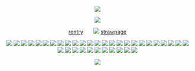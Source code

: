 <p align="center"
  
![](https://komarev.com/ghpvc/?username=your-github-username&color=blue&label=waves&abbreviated=true)
<p align="center"
  
 ![](https://64.media.tumblr.com/1c66625cce7a109db71e11c9780bef3a/65b1f656acbea9b4-67/s250x400/fc9cadcc8f9a49c806cc84fe65686d975526f5f4.gifv) 
 <p align="center"
   
[rentry](https://rentry.co/mysticbell)‎‎ ‎ ‎  ‎‎ ‎‎ ‎ ‎  ![](https://64.media.tumblr.com/ca01b4bde0808bf3584ef4cbb3dd0f76/b18aff3ce9323114-7c/s75x75_c1/6694e17317fece7cf72ad039c90895c4b5f73821.gifv)‎ ‎  ‎ ‎ ‎ ‎ [strawpage](https://spireofdeciet.straw.page/)
<p align="center"
  
![](https://64.media.tumblr.com/c3050120d811db8e4e1cf539f51347cc/3c7512c789785a26-ca/s100x200/d58d0821fc612a749f38bfbc0f578636e7b44a6c.pnj)
![](https://64.media.tumblr.com/ba3289d5f870a808167b937e730d58da/3c7512c789785a26-66/s100x200/e49009de9acb65c3509d7242bab9821d9af2a4f1.webp)
![](https://64.media.tumblr.com/fac1aa9afc4498031d23001598ecac53/3c7512c789785a26-e9/s100x200/33b1c66e037e179cad901bda9c9d531ec617da5f.gifv)
![](https://64.media.tumblr.com/820eeb95ca98b32432610d8fc51ce329/3c7512c789785a26-76/s100x200/5f37f3220f14fdc0a308acb4351a8faf8d416786.webp)
![](https://64.media.tumblr.com/e99afceb58a4e4e6a64655a40995f3dd/3c7512c789785a26-1a/s100x200/6d36fb68dd149e239e26fbf17e69205ee06f3c05.webp)
![](https://64.media.tumblr.com/503e0fb57f774c1b686b094c3ca949df/3c7512c789785a26-9b/s100x200/b10bf94a54fdfc71445ed1ee7eb2563b26b6ef15.webp)
![](https://64.media.tumblr.com/b21e990cfbcc3b66489f88d7af558e24/3c7512c789785a26-e7/s250x400/2bf12630a5c195533d580f862c53f3427e2cb22b.gifv)
![](https://64.media.tumblr.com/f7a17f59e95eb7fcd017593b883dcc1e/3c7512c789785a26-1b/s100x200/6923c2e08673efcfc4aec42116cc8985a2aaebc7.gifv)
![](https://64.media.tumblr.com/350f1ef0a2606ea6c8210974e8135e34/3c7512c789785a26-99/s100x200/ee7b1fb477672683a8e87bcb7d81a7750a8414a0.png)
![](https://64.media.tumblr.com/13595bb2fb34cbe7fdfc7ed9fa40ddc3/3c7512c789785a26-25/s100x200/dc91c71c08354f828652649ed68a27ef25fd25e1.gifv)
![](https://64.media.tumblr.com/5545b74c03dfe607d5e36dcfa5cfe69b/3c7512c789785a26-58/s100x200/6f3b386cb61bc4dc55b61eb8d445b0606f28bde5.jpg)
![](https://64.media.tumblr.com/e49de4b1d3da8b31fc6a2c06f0097b8e/3c7512c789785a26-07/s100x200/c4ea32587546152e7fe652d7003a67a85d9ff238.gifv)
![](https://64.media.tumblr.com/2e2b5a372863ea1ba9ed29f51a004575/3c7512c789785a26-eb/s250x400/907d9105af8497de7551fc2407fcacbfb4810976.webp)
![](https://64.media.tumblr.com/2d1865237057de6c090f9dbb3ca598e1/3c7512c789785a26-ef/s100x200/b6fe55a92077562c49c39282abc0957792b8c06d.png)
![](https://64.media.tumblr.com/851c648c1f55e58faaa0b9356c1630cf/3c7512c789785a26-82/s100x200/a2712e7e1d4ba2504c16b0481a358b4bbcddb26f.webp)
![](https://64.media.tumblr.com/d1ed91fc5b59749365dfbb112c1eac2c/3c7512c789785a26-ce/s100x200/a61625bb1b85ef941621d39ee5573185058c3825.gifv)
![](https://64.media.tumblr.com/38441dd588e4ced837c56e592b179792/3c7512c789785a26-8e/s100x200/2f57b5d29bc207d791581c095196c35f51116127.gifv)
![](https://64.media.tumblr.com/775ef01c9ad949a881b15bd5850b58cb/3c7512c789785a26-2a/s100x200/a9ecf5cf9dd30edf65a9fb2ca15a72c4dea3409e.gifv)
![](https://64.media.tumblr.com/9928367a23cf5049f14c7a7a618e207c/3c7512c789785a26-a6/s100x200/7ec96f6e91dcc24921e73b44cefa34ab0c7c4e9b.png)
![](https://64.media.tumblr.com/459d70e9fc40bf02298c8d80734cac4c/3c7512c789785a26-dc/s250x400/2d2eda2a30937036a02719872441887b9441a01c.webp)
![](https://64.media.tumblr.com/4b922901b05e068e9a0a61edd5a3653b/3c7512c789785a26-0b/s100x200/41d26a50d5c90e0f5c4abe989ad4ed923079fd4c.gifv)
![](https://64.media.tumblr.com/c146dcfbcbada11f3cdaa964b8b30bd2/3c7512c789785a26-ef/s100x200/268a46368abfd08bcd6f7961e1d13bd3d7edafd7.webp)
![](https://64.media.tumblr.com/c5dea8db4ecad9855d934b96070c91e3/3c7512c789785a26-98/s100x200/c0d38830c8c030702c15ba9672f9f1e5e5355d6a.png)
![](https://64.media.tumblr.com/71a7f0892ee7909475f0dbf07c763eca/3c7512c789785a26-b5/s100x200/65213801e8db02cb60550045873fd625de189fec.gifv)
![](https://64.media.tumblr.com/f12e5e2898ab7a05f45ccee577d546fb/3c7512c789785a26-f7/s100x200/12860cd003b666e99f9137a30a7a34355659e369.gifv)
![](https://64.media.tumblr.com/e39036ecf9b7a15baaf09d002cb8d122/3c7512c789785a26-87/s100x200/c54fbd42798e11e36fdeb3997f6178f2d557cd0d.gifv)
![](https://64.media.tumblr.com/d336606f1f5ab87545182f182711e788/3c7512c789785a26-66/s100x200/eb8a126c1cf400f1524f38a0bd20940852a4b068.jpg)
![](https://64.media.tumblr.com/b3c387650d8c66e62d87eaaadc502073/21317507f7352712-90/s100x200/0e66996acce2e367ddb860482501bddb56e7f263.webp)
![](https://64.media.tumblr.com/05709a5f0eb47da30aee563c462a7338/21317507f7352712-4b/s100x200/7324b9651fc5c546142d791c39ff5201c274891b.webp)
![](https://64.media.tumblr.com/aefb370bb15b6975e8bc9c44e949bd4a/e69ada103ddfcdc2-e7/s100x200/bf4638aa4310e1f401367e898cf8faa41d1f2954.pnj)
![](https://64.media.tumblr.com/8f17959ccbcdb26cccf1bd2263444221/b04f5bab00b82903-6d/s100x200/0817d3f263d7adc539399ca52878fb5cb7f491cc.gifv)
![](https://64.media.tumblr.com/45f6e156e93d30942d0e80a8d8e2d3ff/e82a9758aa9a0ad9-eb/s100x200/9228d7783aae7a51f9a9ca0be4808d28cfccc137.pnj)
![](https://64.media.tumblr.com/2a5652b9b466b603f4ac9fd7165dbc85/7b7bd9d7866896fe-8a/s100x200/aef2a26f0841acad3e814e3ee84cf8e8a14cae75.pnj)
![](https://64.media.tumblr.com/ddae69ee1bb2e0aa7fb80b01456b6f3d/862b9b9c67435b30-11/s100x200/28e242704085055f77aedaf57f9dce534cdee91e.pnj)
![](https://64.media.tumblr.com/b0b01402ab231a351b9134de5bb5188c/2392e7c1f6f7c3e5-b3/s100x200/2073add8f69e38aa01657949471d3ab947d093ba.pnj)
![](https://64.media.tumblr.com/39e566ca98a81c947d7df58b8100f3cd/aafc9de618d36345-a7/s100x200/5c736b11391ac54dcedd8b0fb4de91aeb7cd89a9.pnj)
<p align="center"

  ![](https://files.catbox.moe/jsswln.gif)
